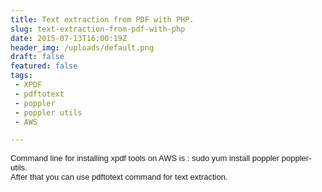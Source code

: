 ```yaml
---
title: Text extraction from PDF with PHP.
slug: text-extraction-from-pdf-with-php
date: 2015-07-13T16:00:19Z
header_img: /uploads/default.png
draft: false
featured: false
tags:
 - XPDF
 - pdftotext
 - poppler
 - poppler utils
 - AWS

---
```

<p><span style="font-family: arial, sans, sans-serif; font-size: 13px; white-space: pre-wrap;">Command line for installing xpdf tools on AWS is : sudo yum install poppler poppler-utils.</span><br style="font-family: arial, sans, sans-serif; font-size: 13px; white-space: pre-wrap;" /><span style="font-family: arial, sans, sans-serif; font-size: 13px; white-space: pre-wrap;">After that you can use pdftotext command for text extraction.</span></p>